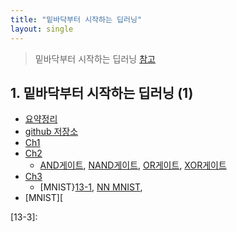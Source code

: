 ```yaml
---
title: "밑바닥부터 시작하는 딥러닝"
layout: single
---
```


> 밑바닥부터 시작하는 딥러닝 [참고][0-1]

## 1. 밑바닥부터 시작하는 딥러닝 (1)
* [요약정리][1-11]
* [github 저장소][1-22]
* [Ch1][1-1]
* [Ch2][1-2]
  * [AND게이트][12-1], [NAND게이트][12-2], [OR게이트][12-3], [XOR게이트][12-4]
* [Ch3][1-3]
  * [MNIST}[13-1], [NN MNIST][13-2], 
* [MNIST][

[0-1]: https://www.mindmeister.com/ko/812276967/_?fullscreen=1
[1-11]: https://nbviewer.org/github/SDRLurker/deep-learning/blob/master/%EB%AA%A9%EC%B0%A8.ipynb
[1-22]: https://github.com/WegraLee/deep-learning-from-scratch
[1-1]: https://docs.google.com/presentation/d/1P5xcmvA_mS4VKhaCIi0pMheV9N1W7_7Y/edit?usp=drive_link&ouid=100029220833717660572&rtpof=true&sd=true
[1-2]: https://docs.google.com/presentation/d/1P4TI9B8ZANCTQqAa3lwPc6rNLcDj_gtg/edit?usp=drive_link&ouid=100029220833717660572&rtpof=true&sd=true
[12-1]: https://colab.research.google.com/drive/1OXpZBLp2tyodK7wCeExKMuwYEqVRa637
[12-2]: https://colab.research.google.com/drive/1OXtDgpn5-FSLvJBawzZp2GpPCdOe5hmB
[12-3]: https://colab.research.google.com/drive/1OZAfhO84T6iPl6ZSBC8g88v6QOvodZIM
[12-4]: https://colab.research.google.com/drive/1OTfdwkNybgRucUaaa1G9WaZfqUn11U7A
[1-3]: https://docs.google.com/presentation/d/1OzU9_2jr3kzIYzEGnYiXoi3ZC_larQ35/edit?usp=drive_link&ouid=100029220833717660572&rtpof=true&sd=true
[13-1]: https://colab.research.google.com/drive/1TKdBPvSt54Uf3sIbZSiRGXrF_H1JhVzb
[13-2]: https://colab.research.google.com/drive/1POVXR6I5TEIMXtFcgVdIUff1lgztAY3r
[13-3]: 


